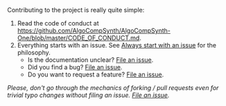 Contributing to the project is really quite simple:

1. Read the code of conduct at <https://github.com/AlgoCompSynth/AlgoCompSynth-One/blob/master/CODE_OF_CONDUCT.md>.
2. Everything starts with an issue. See [Always start with an issue](https://about.gitlab.com/2016/03/03/start-with-an-issue/) for the philosophy.
    * Is the documentation unclear? [File an issue](https://github.com/AlgoCompSynth/AlgoCompSynth-One/issues/new).
    * Did you find a bug? [File an issue](https://github.com/AlgoCompSynth/AlgoCompSynth-One/issues/new).
    * Do you want to request a feature? [File an issue](https://github.com/AlgoCompSynth/AlgoCompSynth-One/issues/new).

*Please, don't go through the mechanics of forking / pull requests even for trivial typo changes without filing an issue. [File an issue](https://github.com/AlgoCompSynth/AlgoCompSynth-One/issues/new).*
